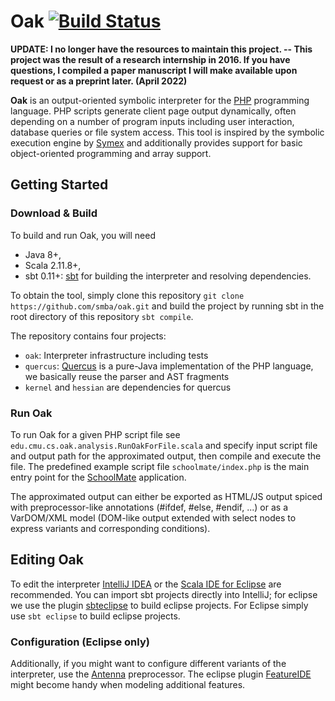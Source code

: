 # Oak [![Build Status](https://travis-ci.org/smba/oak.svg?branch=master)](https://travis-ci.org/smba/oak)
**UPDATE: I no longer have the resources to maintain this project. -- This project was the result of a research internship in 2016. If you have questions, I compiled a paper manuscript I will make available upon request or as a preprint later. (April 2022)**

**Oak** is an output-oriented symbolic interpreter for the [PHP](http://php.net/) programming language. PHP scripts generate client page output dynamically, often depending on a number of program inputs including user interaction, database queries or file system access. This tool is inspired by the symbolic execution engine by [Symex](https://github.com/git1997/VarAnalysis) and additionally provides support for basic object-oriented programming and array support.

## Getting Started
### Download & Build
To build and run Oak, you will need
* Java 8+,
* Scala 2.11.8+,
* sbt 0.11+: [sbt](http://www.scala-sbt.org/index.html) for building the interpreter and resolving dependencies.

To obtain the tool, simply clone this repository ```git clone https://github.com/smba/oak.git``` and build the project by running sbt in the root directory of this repository ```sbt compile```.

The repository contains four projects:
* `oak`: Interpreter infrastructure including tests
* `quercus`: [Quercus](http://quercus.caucho.com/) is a pure-Java implementation of the PHP language, we basically reuse the parser and AST fragments
* `kernel` and `hessian` are dependencies for quercus

### Run Oak
To run Oak for a given PHP script file see ```edu.cmu.cs.oak.analysis.RunOakForFile.scala``` and specify input script file and output path for the approximated output, then compile and execute the file. The predefined example script file `schoolmate/index.php` is the main entry point for the [SchoolMate](https://sourceforge.net/projects/schoolmate/) application. 

The approximated output can either be exported as HTML/JS output spiced with preprocessor-like annotations (#ifdef, #else, #endif, ...) or as a VarDOM/XML model (DOM-like output extended with select nodes to express variants and corresponding conditions). 

## Editing Oak
To edit the interpreter [IntelliJ IDEA](https://www.jetbrains.com/idea/) or the [Scala IDE for Eclipse](http://scala-ide.org/) are recommended. You can import sbt projects directly into IntelliJ; for eclipse we use the plugin [sbteclipse](https://github.com/typesafehub/sbteclipse) to build eclipse projects. For Eclipse simply use ```sbt eclipse``` to build eclipse projects.

### Configuration (Eclipse only)
Additionally, if you might want to configure different variants of the interpreter, use the [Antenna](http://antenna.sourceforge.net/wtkpreprocess.php#eclipse_plugin) preprocessor. The eclipse plugin [FeatureIDE](http://wwwiti.cs.uni-magdeburg.de/iti_db/research/featureide/) might become handy when modeling additional features.
